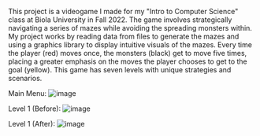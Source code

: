 This project is a videogame I made for my "Intro to Computer Science" class at Biola University in Fall 2022. The game involves strategically navigating a series of mazes while 
avoiding the spreading monsters within. My project works by reading data from files to generate the mazes and using a graphics library to display intuitive visuals of the mazes.
Every time the player (red) moves once, the monsters (black) get to move five times, placing a greater emphasis on the moves the player chooses to get to the goal (yellow). This game has seven
levels with unique strategies and scenarios.

Main Menu:
![image](https://github.com/user-attachments/assets/0bcfb61a-a625-47c0-ac6a-fe7482bab750)

Level 1 (Before):
![image](https://github.com/user-attachments/assets/3641f70e-1f67-42a1-937d-0f9346539ccc)

Level 1 (After):
![image](https://github.com/user-attachments/assets/72a733a4-4b1a-49ef-9ad3-15111ee5f701)
